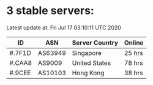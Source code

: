 # 3 stable servers:

Latest update at: Fri Jul 17 03:10:11 UTC 2020

| ID | ASN | Server Country | Online |
| -- | --- | -------------- | ------ |
| #.7F1D | AS63949 | Singapore | 25 hrs |
| #.CAA8 | AS9009 | United States | 78 hrs |
| #.9CEE | AS10103 | Hong Kong | 38 hrs |

